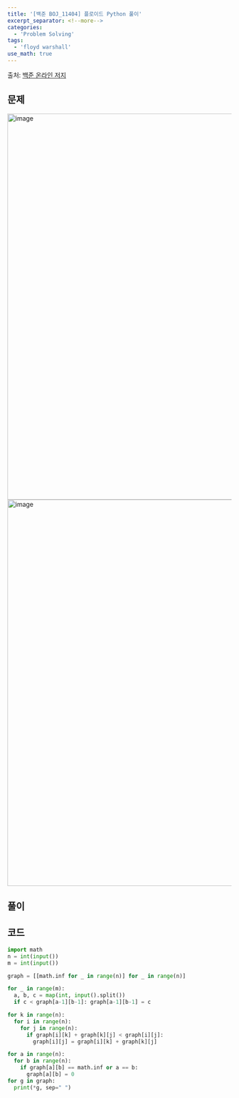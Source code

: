 ```yaml
---
title: '[백준 BOJ_11404] 플로이드 Python 풀이'
excerpt_separator: <!--more-->
categories:
  - 'Problem Solving'
tags:
  - 'floyd warshall'
use_math: true
---
```


출처: [백준 온라인 저지](https://www.acmicpc.net/problem/11404)

## 문제

<img width="865" alt="image" src="https://user-images.githubusercontent.com/59808674/182012942-7ed50a22-21ae-452c-bbc6-c883bd3af143.png">
<img width="866" alt="image" src="https://user-images.githubusercontent.com/59808674/182012734-fa9fa25d-303a-4c07-955c-40e28a8ff560.png">


## 풀이




## 코드

```python
import math
n = int(input())
m = int(input())

graph = [[math.inf for _ in range(n)] for _ in range(n)]

for _ in range(m):
  a, b, c = map(int, input().split())
  if c < graph[a-1][b-1]: graph[a-1][b-1] = c

for k in range(n):
  for i in range(n):
    for j in range(n):
      if graph[i][k] + graph[k][j] < graph[i][j]:
        graph[i][j] = graph[i][k] + graph[k][j]

for a in range(n):
  for b in range(n):
    if graph[a][b] == math.inf or a == b:
      graph[a][b] = 0
for g in graph:
  print(*g, sep=" ")
```
